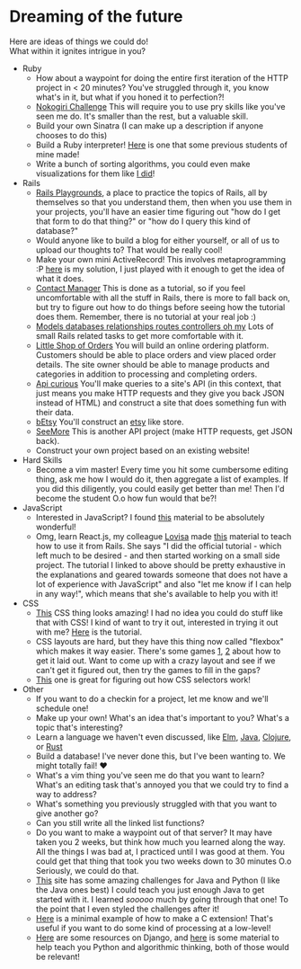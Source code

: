 Dreaming of the future
======================

Here are ideas of things we could do!<br />
What within it ignites intrigue in you?<br />

* Ruby
  * How about a waypoint for doing the entire first iteration of the
    HTTP project in < 20 minutes? You've struggled through it, you know what's
    in it, but what if you honed it to perfection?!
  * [Nokogiri Challenge](https://github.com/turingschool/challenges/blob/master/parsing_html.markdown)
    This will require you to use pry skills like you've seen me do.
    It's smaller than the rest, but a valuable skill.
  * Build your own Sinatra (I can make up a description if anyone chooses to do this)
  * Build a Ruby interpreter! [Here](https://github.com/JoshCheek/book_club_interpreter)
    is one that some previous students of mine made!
  * Write a bunch of sorting algorithms, you could even make visualizations for them like [I did](https://vimeo.com/channels/sortalgorithms)!
* Rails
  * [Rails Playgrounds](https://github.com/JoshCheek/playgrounds), a place to practice the topics of Rails,
    all by themselves so that you understand them, then when you use them in your projects, you'll have an easier time
    figuring out "how do I get that form to do that thing?" or "how do I query this kind of database?"
  * Would anyone like to build a blog for either yourself,
    or all of us to upload our thoughts to?  That would be really cool!
  * Make your own mini ActiveRecord! This involves metaprogramming :P
    [here](https://gist.github.com/JoshCheek/1bf40c3e44f3347295d5) is my solution,
    I just played with it enough to get the idea of what it does.
  * [Contact Manager](http://tutorials.jumpstartlab.com/projects/contact_manager.html)
    This is done as a tutorial, so if you feel uncomfortable with all the stuff in Rails,
    there is more to fall back on, but try to figure out how to do things before seeing how the tutorial does them.
    Remember, there is no tutorial at your real job :)
  * [Models databases relationships routes controllers oh my](https://github.com/turingschool/challenges/blob/master/models_databases_relationships_routes_controllers_oh_my.markdown)
    Lots of small Rails related tasks to get more comfortable with it.
  * [Little Shop of Orders](https://github.com/turingschool/curriculum/blob/master/source/projects/little_shop.markdown)
    You will build an online ordering platform. Customers should be able to place orders and view placed order details. The site owner should be able to manage products and categories in addition to processing and completing orders.
  * [Api curious](https://github.com/turingschool/lesson_plans/blob/master/ruby_03-professional_rails_applications/apicurious.md)
    You'll make queries to a site's API (in this context, that just means you make HTTP requests and they give you back JSON instead of HTML)
    and construct a site that does something fun with their data.
  * [bEtsy](https://github.com/Ada-Developers-Academy/C3Projects--bEtsy)
    You'll construct an [etsy](https://www.etsy.com) like store.
  * [SeeMore](https://github.com/Ada-Developers-Academy/daily-curriculum/blob/master/topic_resources/see-more.md)
    This is another API project (make HTTP requests, get JSON back).
  * Construct your own project based on an existing website!
* Hard Skills
  * Become a vim master! Every time you hit some cumbersome editing thing, ask me how I would do it,
    then aggregate a list of examples. If you did this diligently, you could easily get better than me!
    Then I'd become the student O.o how fun would that be?!
* JavaScript
  * Interested in JavaScript? I found [this](https://github.com/mdn/advanced-js-fundamentals-ck/)
    material to be absolutely wonderful!
  * Omg, learn React.js, my colleague [Lovisa](https://twitter.com/applegrain) made
    [this](http://github.com/applegrain/creact) material to teach how to use it from Rails.
    She says "I did the official tutorial - which left much to be desired - and then started working on a small side project. The tutorial I linked to above should be pretty exhaustive in the explanations and geared towards someone that does not have a lot of experience with JavaScript"
    and also "let me know if I can help in any way!", which means that she's available to help you with it!
* CSS
  * [This](http://codepen.io/alexmwalker/pen/paHcG) CSS thing looks amazing!
    I had no idea you could do stuff like that with CSS!
    I kind of want to try it out, interested in trying it out with me?
    [Here](http://www.sitepoint.com/css3-pong-insane-things-to-do-with-css/) is the tutorial.
  * CSS layouts are hard, but they have this thing now called "flexbox" which makes it way easier.
    There's some games
    [1](http://www.flexboxdefense.com/),
    [2](http://flexboxfroggy.com/)
    about how to get it laid out.
    Want to come up with a crazy layout and see if we can't get it figured out, then try the games to fill in the gaps?
  * [This](http://flukeout.github.io/) one is great for figuring out how CSS selectors work!
* Other
  * If you want to do a checkin for a project, let me know and we'll schedule one!
  * Make up your own! What's an idea that's important to you? What's a topic that's interesting?
  * Learn a language we haven't even discussed, like [Elm](http://elm-lang.org),
    [Java](https://docs.oracle.com/javase/8/docs/api/),
    [Clojure](https://en.wikipedia.org/wiki/Clojure), or [Rust](https://www.rust-lang.org)
  * Build a database! I've never done this, but I've been wanting to. We might totally fail! ♥️
  * What's a vim thing you've seen me do that you want to learn?
    What's an editing task that's annoyed you that we could try to find a way to address?
  * What's something you previously struggled with that you want to give another go?
  * Can you still write all the linked list functions?
  * Do you want to make a waypoint out of that server? It may have taken you 2 weeks, but think how much you learned along the way.
    All the things I was bad at, I practiced until I was good at them.
    You could get that thing that took you two weeks down to 30 minutes O.o
    Seriously, we could do that.
  * [This](http://codingbat.com/) site has some amazing challenges for Java and Python
    (I like the Java ones best) I could teach you just enough Java to get started with it.
    I learned *sooooo* much by going through that one!
    To the point that I even styled the challenges after it!
  * [Here](https://gist.github.com/JoshCheek/4574453) is a minimal example of how to make a C extension!
    That's useful if you want to do some kind of processing at a low-level!
  * [Here](http://codingbat.com/python) are some resources on Django, and [here](https://www.djangoproject.com/start/)
    is some material to help teach you Python and algorithmic thinking, both of those would be relevant!
